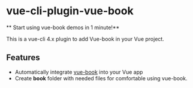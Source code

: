 # vue-cli-plugin-vue-book

** Start using vue-book demos in 1 minute!**

This is a vue-cli 4.x plugin to add Vue-book in your Vue project.

## Features

- Automatically integrate [vue-book](https://github.com/asvae/vue-book) into your Vue app
- Create <b>book</b> folder with needed files for comfortable using vue-book.
